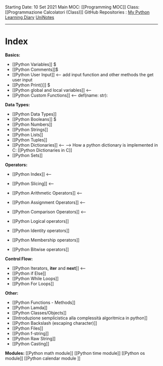 Starting Date: 10 Set 2021
Main MOC: [[Programming MOC]]
Class: [[Programmazione Calcolatori (Class)]]
GitHub Repositories : [My Python Learning Diary](https://github.com/MatteoRicchiuto/My_Python_Learning_Diary) [UniNotes](https://github.com/MatteoRicchiuto/Calcolatori)

---
# Index

**Basics:**
- [[Python Variables]] $
- [[Python Comments]]$
- [[Python User Input]] <-- add input function and other methods the get user input
- [[Python Print()]] $
- [[Python global and local variables]] <--
- [[Python Custom Functions]] <-- def(name: str):

**Data Types:**
- [[Python Data Types]]
- [[Python Booleans]] $
- [[Python Numbers]]
- [[Python Strings]]
- [[Python Lists]]
- [[Python Tuples]]
- [[Python Dictionaries]] <-- --> How a python dictionary is implemented in C: [[Python Dictionaries in C]]
- [[Python Sets]]

**Operators:**
- [[Python Index]] <--
- [[Python Slicing]] <--

- [[Python Arithmetic Operators]] <--
- [[Python Assignment Operators]] <--
- [[Python Comparison Operators]]  <--

- [[Python Logical operators]] 
- [[Python Identity operators]] 
- [[Python Membership operators]]
- [[Python Bitwise operators]]

**Control Flow:**
- [[Python Iterators, __iter__ and __next__]] <--
- [[Python if Else]]
- [[Python While Loops]]
- [[Python For Loops]]

**Other:**
- [[Python Functions - Methods]]
- [[Python Lamda]]
- [[Python Classes/Objects]]
- [[Introduzione semplicistica alla complessità algoritmica in python]]
- [[Python Backslash (escaping character)]]
- [[Python Files]]
- [[Python f-string]]
- [[Python Raw String]]
- [[Python Casting]]

**Modules:**
[[Python math module]]
[[Python time module]]
[[Python os module]]
[[Python calendar module ]]
